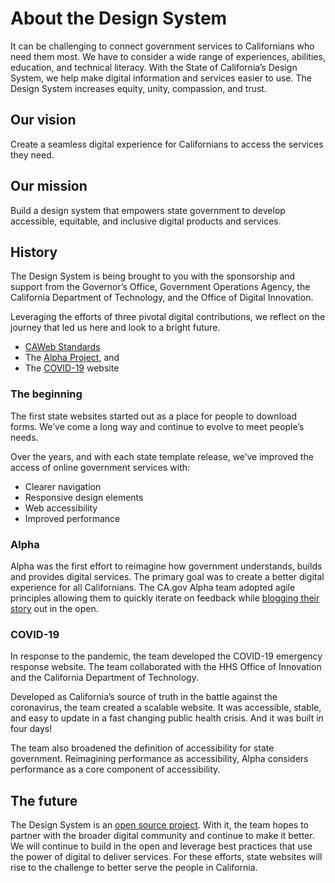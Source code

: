 # About the Design System
It can be challenging to connect government services to Californians who need them most. We have to consider a wide range of experiences, abilities, education, and technical literacy. With the State of California’s Design System, we help make digital information and services easier to use. The Design System increases equity, unity, compassion, and trust.

## Our vision 
Create a seamless digital experience for Californians to access the services they need. 

## Our mission 
Build a design system that empowers state government to develop accessible, equitable, and inclusive digital products and services. 

## History
The Design System is being brought to you with the sponsorship and support from the Governor’s Office, Government Operations Agency, the California Department of Technology, and the Office of Digital Innovation. 

Leveraging the efforts of three pivotal digital contributions, we reflect on the journey that led us here and look to a bright future.  
* [CAWeb Standards](https://caweb.cdt.ca.gov/) 
* The [Alpha Project](https://alpha.ca.gov/), and 
* The [COVID-19](https://covid19.ca.gov/) website

### The beginning 

The first state websites started out as a place for people to download forms. We’ve come a long way and continue to evolve to meet people’s needs. 

Over the years, and with each state template release, we’ve improved the access of online government services with:

* Clearer navigation
* Responsive design elements
* Web accessibility
* Improved performance 

### Alpha

Alpha was the first effort to reimagine how government understands, builds and provides digital services. The primary goal was to create a better digital experience for all Californians. The CA.gov Alpha team adopted agile principles allowing them to quickly iterate on feedback while [blogging their story](https://digital.ca.gov/blog/) out in the open. 

### COVID-19
In response to the pandemic, the team developed the COVID-19 emergency response website. The team collaborated with the HHS Office of Innovation and the California Department of Technology.

Developed as California’s source of truth in the battle against the coronavirus, the team created a scalable website. It was accessible, stable, and easy to update in a fast changing public health crisis. And it was built in four days!

The team also broadened the definition of accessibility for state government. Reimagining performance as accessibility,  Alpha considers performance as a core component of accessibility. 

## The future
The Design System is an [open source project](https://github.com/cagov/design-system). With it, the team hopes to partner with the broader digital community and continue to make it better. We will continue to build in the open and leverage best practices that use the power of digital to deliver services. For these efforts, state websites will rise to the challenge to better serve the people in California.  
